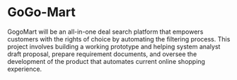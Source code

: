 # GoGo-Mart
GogoMart will be an all-in-one deal search platform that empowers customers with the rights of choice by automating the filtering process. This project involves building a working prototype and helping system analyst draft proposal, prepare requirement documents, and oversee the development of the product that automates current online shopping experience.
